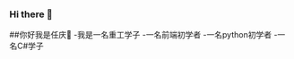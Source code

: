 ### Hi there 👋

<!--
**china-renqing/china-renqing** is a ✨ _special_ ✨ repository because its `README.md` (this file) appears on your GitHub profile.

Here are some ideas to get you started:

- 🔭 I’m currently working on ...
- 🌱 I’m currently learning ...
- 👯 I’m looking to collaborate on ...
- 🤔 I’m looking for help with ...
- 💬 Ask me about ...
- 📫 How to reach me: ...
- 😄 Pronouns: ...
- ⚡ Fun fact: ...
-->
##你好我是任庆👋
-我是一名重工学子
-一名前端初学者
-一名python初学者
-一名C#学子
